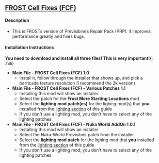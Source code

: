 ## [FROST Cell Fixes (FCF)](https://www.nexusmods.com/fallout4/mods/59652?tab=files)

#### Description
* This is FROSTs version of Previsibines Repair Pack (PRP). It improves performance greatly and fixes bugs.

#### Installation Instructions
**You need to download and install all three files! This is very important!**{: .hili}
* **Main File - FROST Cell Fixes (FCF) 1.0**
    * Install it, follow through the installer that shows up, and pick a barricade texture resolution (I recommend the 2k version)
* **Main File - FROST Cell Fixes (FCF) - Various Patches 1.1**
    * Installing this mod will show an installer
    * Select the patch for the **Frost More Starting Locations** mod
    * Select the **lighting mod patch(es)** for the lighing mod(s) that **you** installed from the [lighting section](/lighting) of this guide
    * If you don't use  a lighting mod, you don't have to select any of the lighting patches
* **Main File - FROST Cell Fixes (FCF) - Nuka World AddOn 1.0.1**
    * Installing this mod will show an installer
    * Select the Nuka-World Previsibes patch from the installer
    * Select the **lighting mod patch** for the lighing mod that **you** installed from the [lighting section](/lighting) of this guide
    * If you don't use  a lighting mod, you don't have to select any of the lighting patches
